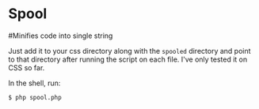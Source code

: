 Spool
=====

#Minifies code into single string

Just add it to your css directory along with the `spooled` directory and point to that directory after running the script on each file. I've only tested it on CSS so far.

In the shell, run:

	$ php spool.php